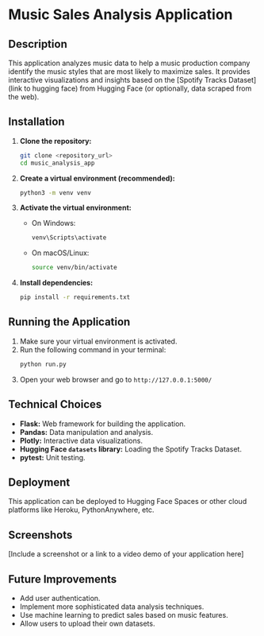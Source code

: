 # Music Sales Analysis Application

## Description

This application analyzes music data to help a music production company identify the music styles that are most likely to maximize sales. It provides interactive visualizations and insights based on the [Spotify Tracks Dataset](link to hugging face) from Hugging Face (or optionally, data scraped from the web).

## Installation

1. **Clone the repository:**
    ```bash
    git clone <repository_url>
    cd music_analysis_app
    ```

2. **Create a virtual environment (recommended):**
    ```bash
    python3 -m venv venv
    ```

3. **Activate the virtual environment:**
    *   On Windows:
        ```bash
        venv\Scripts\activate
        ```
    *   On macOS/Linux:
        ```bash
        source venv/bin/activate
        ```

4. **Install dependencies:**
    ```bash
    pip install -r requirements.txt
    ```

## Running the Application

1. Make sure your virtual environment is activated.
2. Run the following command in your terminal:
    ```bash
    python run.py
    ```
3. Open your web browser and go to `http://127.0.0.1:5000/`

## Technical Choices

*   **Flask:** Web framework for building the application.
*   **Pandas:** Data manipulation and analysis.
*   **Plotly:** Interactive data visualizations.
*   **Hugging Face `datasets` library:** Loading the Spotify Tracks Dataset.
*   **pytest:** Unit testing.

## Deployment

This application can be deployed to Hugging Face Spaces or other cloud platforms like Heroku, PythonAnywhere, etc.

## Screenshots

[Include a screenshot or a link to a video demo of your application here]

## Future Improvements

*   Add user authentication.
*   Implement more sophisticated data analysis techniques.
*   Use machine learning to predict sales based on music features.
*   Allow users to upload their own datasets.